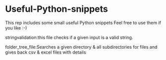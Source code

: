 # Useful-Python-snippets
This rep includes some small useful Python snippets
Feel free to use them if you like :-)

stringvalidation:this file checks if a given input is a valid string.

folder_tree_file:Searches a given directory & all subdirectories for files and gives back csv & excel files with details
